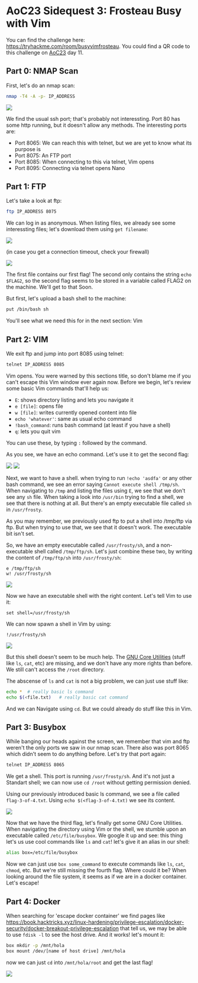 # AoC23 Sidequest 3: Frosteau Busy with Vim
You can find the challenge here: <https://tryhackme.com/room/busyvimfrosteau>.
You could find a QR code to this challenge on [AoC23](https://tryhackme.com/room/adventofcyber2023) day 11.

## Part 0: NMAP Scan

First, let's do an nmap scan:
```bash
nmap -T4 -A -p- IP_ADDRESS
```

<img src="images/nmap.png">

We find the usual ssh port; that's probably not interessting. Port 80 has some http running, but it doesn't allow any methods. The interesting ports are:
- Port 8065: We can reach this with telnet, but we are yet to know what its purpose is
- Port 8075: An FTP port
- Port 8085: When connecting to this via telnet, Vim opens
- Port 8095: Connecting via telnet opens Nano

## Part 1: FTP
Let's take a look at ftp:
```bash
ftp IP_ADDRESS 8075
```
We can log in as anonymous. When listing files, we already see some interessting files; let's download them using `get filename`:

<img src="images/FTP.png">

(in case you get a connection timeout, check your firewall)

<img src="images/flag12.png">

The first file contains our first flag! The second only contains the string `echo $FLAG2`, so the second flag seems to be stored in a variable called FLAG2 on the machine. We'll get to that Soon. 

But first, let's upload a bash shell to the machine:
```bash
put /bin/bash sh
```
You'll see what we need this for in the next section: Vim

## Part 2: VIM
We exit ftp and jump into port 8085 using telnet:

```bash
telnet IP_ADDRESS 8085
```
Vim opens. You were warned by this sections title, so don't blame me if you can't escape this Vim window ever again now. Before we begin, let's review some basic Vim commands that'll help us:

- `E`: shows directory listing and lets you navigate it
- `e [file]`: opens file
- `w [file]`: writes currently opened content into file
- `echo 'whatever'`: same as usual echo command
- `!bash_command`: runs bash command (at least if you have a shell)
- `q`: lets you quit vim

You can use these, by typing `:` followed by the command.

As you see, we have an echo command. Let's use it to get the second flag:

<img src="images/vim1.png">
<img src="images/vim2.png">

Next, we want to have a shell. when trying to run `!echo 'asdfa'` or any other bash command, we see an error saying `Cannot execute shell /tmp/sh`. When navigating to `/tmp` and listing the files using `E`, we see that we don't see any `sh` file. When taking a look into `/usr/bin` trying to find a shell, we see that there is nothing at all. But there's an empty executable file called `sh` in `/usr/frosty`.

As you may remember, we previously used ftp to put a shell into /tmp/ftp via ftp. But when trying to use that, we see that it doesn't work. The executable bit isn't set.

So, we have an empty executable called `/usr/frosty/sh`, and a non-executable shell called `/tmp/ftp/sh`. Let's just combine these two, by writing the content of `/tmp/ftp/sh` into `/usr/frosty/sh`:
```
e /tmp/ftp/sh
w! /usr/frosty/sh
```
<img src="images/vim3.png">

Now we have an executable shell with the right content. Let's tell Vim to use it:
```
set shell=/usr/frosty/sh
```
We can now spawn a shell in Vim by using:
```
!/usr/frosty/sh
```
<img src="images/vim4.png">

But this shell doesn't seem to be much help. The [GNU Core Utilities](https://www.gnu.org/software/coreutils/) (stuff like `ls`, `cat`, etc) are missing, and we don't have any more rights than before. We still can't access the `/root` directory.

The abscense of `ls` and `cat` is not a big problem, we can just use stuff like:
```bash
echo *  # really basic ls command
echo $(<file.txt)   # really basic cat command
```
And we can Navigate using `cd`. But we could already do stuff like this in Vim.

## Part 3: Busybox
While banging our heads against the screen, we remember that vim and ftp weren't the only ports we saw in our nmap scan. There also was port 8065 which didn't seem to do anything before. Let's try that port again:

```bash
telnet IP_ADDRESS 8065
```

We get a shell. This port is running `/usr/frosty/sh`. And it's not just a Standart shell; we can now use `cd /root` without getting permission denied.

Using our previously introduced basic ls command, we see a file called `flag-3-of-4.txt`. Using `echo $(<flag-3-of-4.txt)` we see its content.

<img src="images/bbox1.png">

Now that we have the third flag, let's finally get some GNU Core Utilities. When navigating the directory using Vim or the shell, we stumble upon an executable called `/etc/file/busybox`. We google it up and see: this thing let's us use cool commands like `ls` and `cat`! let's give it an alias in our shell:
```bash
alias box=/etc/file/busybox
```
Now we can just use `box some_command` to execute commands like `ls`, `cat`, `chmod`, etc. But we're still missing the fourth flag. Where could it be? When looking around the file system, it seems as if we are in a docker container. Let's escape!

## Part 4: Docker
When searching for 'escape docker container' we find pages like <https://book.hacktricks.xyz/linux-hardening/privilege-escalation/docker-security/docker-breakout-privilege-escalation> that tell us, we may be able to use `fdisk -l` to see the host drive. And it works! let's mount it:
```bash
box mkdir -p /mnt/hola
box mount /dev/[name of host drive] /mnt/hola
```
now we can just `cd` into `/mnt/hola/root` and get the last flag!

<img src="images/flag4.png">
